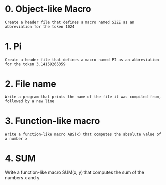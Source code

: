 # 0. Object-like Macro
	Create a header file that defines a macro named SIZE as an abbreviation for the token 1024

# 1. Pi
	Create a header file that defines a macro named PI as an abbreviation for the token 3.14159265359

# 2. File name
	Write a program that prints the name of the file it was compiled from, followed by a new line

# 3. Function-like macro
	Write a function-like macro ABS(x) that computes the absolute value of a number x

# 4. SUM
Write a function-like macro SUM(x, y) that computes the sum of the numbers x and y
